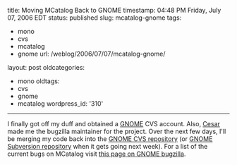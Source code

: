 title: Moving MCatalog Back to GNOME
timestamp: 04:48 PM Friday, July 07, 2006 EDT
status: published
slug: mcatalog-gnome
tags:
- mono
- cvs
- mcatalog
- gnome
url: /weblog/2006/07/07/mcatalog-gnome/

layout: post
oldcategories:
- mono
oldtags:
- cvs
- gnome
- mcatalog
wordpress_id: '310'

---

I finally got off my duff and obtained a [GNOME](http://www.gnome.org/) CVS account.  Also, [Cesar](http://www.mcatalog.net/blog/) made me the bugzilla maintainer for the project.  Over the next few days, I'll be merging my code back into the [GNOME CVS repository](http://cvs.gnome.org/) (or [GNOME Subversion repository](http://svn.gnome.org/) when it gets going next week).  For a list of the current bugs on MCatalog visit [this page on GNOME bugzilla](http://bugzilla.gnome.org/buglist.cgi?product=mcatalog&bug_status=NEW&bug_status=REOPENED&bug_status=ASSIGNED&bug_status=UNCONFIRMED&component=general).
